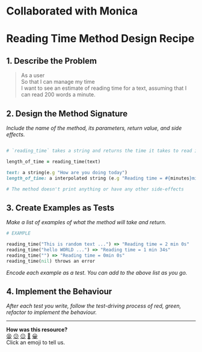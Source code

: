 # Collaborated with Monica

# Reading Time Method Design Recipe

## 1. Describe the Problem

> As a user  
> So that I can manage my time  
> I want to see an estimate of reading time for a text, assuming that I can read
> 200 words a minute.

## 2. Design the Method Signature

_Include the name of the method, its parameters, return value, and side effects._

```ruby

# `reading_time` takes a string and returns the time it takes to read it

length_of_time = reading_time(text)

text: a string(e.g "How are you doing today")
length_of_time: a interpolated string (e.g "Reading time = #{minutes}min #{seconds}s")

# The method doesn't print anything or have any other side-effects
```

## 3. Create Examples as Tests

_Make a list of examples of what the method will take and return._

```ruby
# EXAMPLE

reading_time("This is random text ...") => "Reading time = 2 min 0s"
reading_time("hello WORLD ...") => "Reading time = 1 min 34s"
reading_time("") => "Reading time = 0min 0s"
reading_time(nil) throws an error
```

_Encode each example as a test. You can add to the above list as you go._

## 4. Implement the Behaviour

_After each test you write, follow the test-driving process of red, green, refactor to implement the behaviour._


<!-- BEGIN GENERATED SECTION DO NOT EDIT -->

---

**How was this resource?**  
[😫](https://airtable.com/shrUJ3t7KLMqVRFKR?prefill_Repository=makersacademy%2Fgolden-square&prefill_File=resources%2Fsingle_method_recipe_template.md&prefill_Sentiment=😫) [😕](https://airtable.com/shrUJ3t7KLMqVRFKR?prefill_Repository=makersacademy%2Fgolden-square&prefill_File=resources%2Fsingle_method_recipe_template.md&prefill_Sentiment=😕) [😐](https://airtable.com/shrUJ3t7KLMqVRFKR?prefill_Repository=makersacademy%2Fgolden-square&prefill_File=resources%2Fsingle_method_recipe_template.md&prefill_Sentiment=😐) [🙂](https://airtable.com/shrUJ3t7KLMqVRFKR?prefill_Repository=makersacademy%2Fgolden-square&prefill_File=resources%2Fsingle_method_recipe_template.md&prefill_Sentiment=🙂) [😀](https://airtable.com/shrUJ3t7KLMqVRFKR?prefill_Repository=makersacademy%2Fgolden-square&prefill_File=resources%2Fsingle_method_recipe_template.md&prefill_Sentiment=😀)  
Click an emoji to tell us.

<!-- END GENERATED SECTION DO NOT EDIT -->
